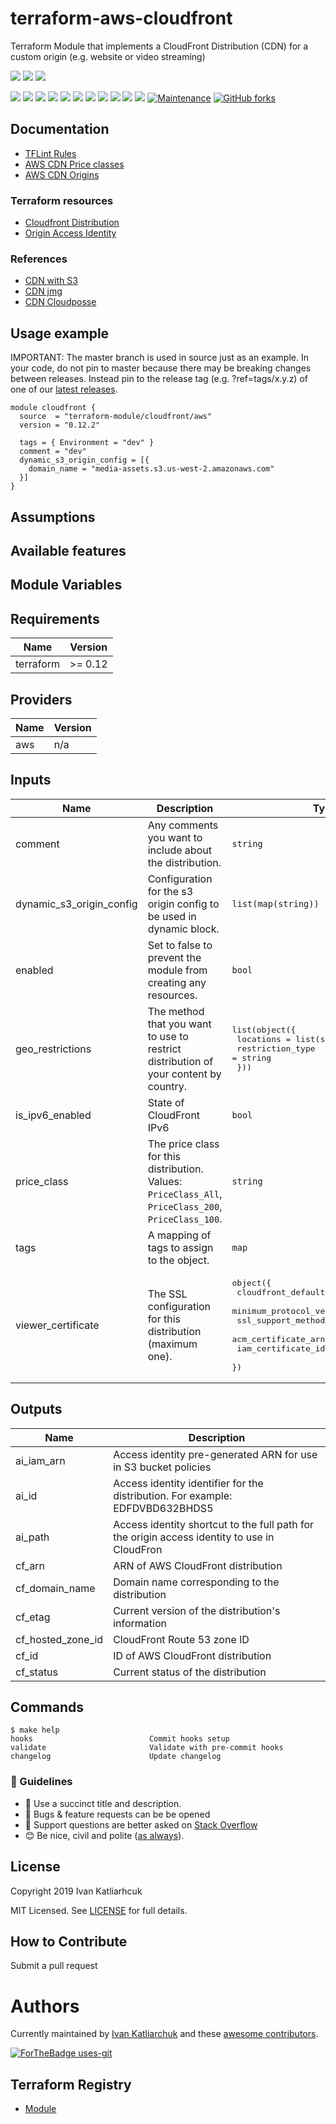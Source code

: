 # terraform-aws-cloudfront

Terraform Module that implements a CloudFront Distribution (CDN) for a custom origin (e.g. website or video streaming)

![](https://github.com/terraform-module/terraform-aws-cloudfront/workflows/release/badge.svg)
![](https://github.com/terraform-module/terraform-aws-cloudfront/workflows/commit-check/badge.svg)
![](https://github.com/terraform-module/terraform-aws-cloudfront/workflows/labeler/badge.svg)

[![](https://img.shields.io/github/license/terraform-module/terraform-aws-cloudfront)](https://github.com/terraform-module/terraform-aws-cloudfront)
![](https://img.shields.io/github/v/tag/terraform-module/terraform-aws-cloudfront)
![](https://img.shields.io/issues/github/terraform-module/terraform-aws-cloudfront)
![](https://img.shields.io/github/issues/terraform-module/terraform-aws-cloudfront)
![](https://img.shields.io/github/issues-closed/terraform-module/terraform-aws-cloudfront)
[![](https://img.shields.io/github/languages/code-size/terraform-module/terraform-aws-cloudfront)](https://github.com/terraform-module/terraform-aws-cloudfront)
[![](https://img.shields.io/github/repo-size/terraform-module/terraform-aws-cloudfront)](https://github.com/terraform-module/terraform-aws-cloudfront)
![](https://img.shields.io/github/languages/top/terraform-module/terraform-aws-cloudfront?color=green&logo=terraform&logoColor=blue)
![](https://img.shields.io/github/commit-activity/m/terraform-module/terraform-aws-cloudfront)
![](https://img.shields.io/github/contributors/terraform-module/terraform-aws-cloudfront)
![](https://img.shields.io/github/last-commit/terraform-module/terraform-aws-cloudfront)
[![Maintenance](https://img.shields.io/badge/Maintenu%3F-oui-green.svg)](https://GitHub.com/terraform-module/terraform-aws-cloudfront/graphs/commit-activity)
[![GitHub forks](https://img.shields.io/github/forks/terraform-module/terraform-aws-cloudfront.svg?style=social&label=Fork)](https://github.com/terraform-module/terraform-aws-cloudfront)

## Documentation

- [TFLint Rules](https://github.com/terraform-linters/tflint/tree/master/docs/rules)
- [AWS CDN Price classes](https://docs.aws.amazon.com/AmazonCloudFront/latest/DeveloperGuide/PriceClass.html)
- [AWS CDN Origins](https://docs.aws.amazon.com/AmazonCloudFront/latest/DeveloperGuide/DownloadDistS3AndCustomOrigins.html)

### Terraform resources

- [Cloudfront Distribution](https://registry.terraform.io/providers/hashicorp/aws/latest/docs/resources/cloudfront_distribution)
- [Origin Access Identity](https://registry.terraform.io/providers/hashicorp/aws/latest/docs/resources/cloudfront_origin_access_identity)

### References

- [CDN with S3](https://github.com/cloudposse/terraform-aws-cloudfront-s3-cdn)
- [CDN jmg](https://github.com/jmgreg31/terraform-aws-cloudfront)
- [CDN Cloudposse](https://github.com/cloudposse/terraform-aws-cloudfront-cdn)

## Usage example

IMPORTANT: The master branch is used in source just as an example. In your code, do not pin to master because there may be breaking changes between releases. Instead pin to the release tag (e.g. ?ref=tags/x.y.z) of one of our [latest releases](https://github.com/terraform-module/terraform-aws-cloudfront/releases).

```hcl
module cloudfront {
  source  = "terraform-module/cloudfront/aws"
  version = "0.12.2"

  tags = { Environment = "dev" }
  comment = "dev"
  dynamic_s3_origin_config = [{
    domain_name = "media-assets.s3.us-west-2.amazonaws.com"
  }]
}
```

## Assumptions

## Available features

## Module Variables

<!-- BEGINNING OF PRE-COMMIT-TERRAFORM DOCS HOOK -->
## Requirements

| Name | Version |
|------|---------|
| terraform | >= 0.12 |

## Providers

| Name | Version |
|------|---------|
| aws | n/a |

## Inputs

| Name | Description | Type | Default | Required |
|------|-------------|------|---------|:--------:|
| comment | Any comments you want to include about the distribution. | `string` | `"Managed by Terraform"` | no |
| dynamic\_s3\_origin\_config | Configuration for the s3 origin config to be used in dynamic block. | `list(map(string))` | `[]` | no |
| enabled | Set to false to prevent the module from creating any resources. | `bool` | `"true"` | no |
| geo\_restrictions | The method that you want to use to restrict distribution of your content by country. | <pre>list(object({<br>    locations        = list(string)<br>    restriction_type = string<br>  }))</pre> | <pre>[<br>  {<br>    "locations": [],<br>    "restriction_type": "none"<br>  }<br>]</pre> | no |
| is\_ipv6\_enabled | State of CloudFront IPv6 | `bool` | `"false"` | no |
| price\_class | The price class for this distribution. Values: `PriceClass_All`, `PriceClass_200`, `PriceClass_100`. | `string` | `"PriceClass_100"` | no |
| tags | A mapping of tags to assign to the object. | `map` | `{}` | no |
| viewer\_certificate | The SSL configuration for this distribution (maximum one). | <pre>object({<br>    cloudfront_default_certificate = bool<br>    minimum_protocol_version       = string<br>    ssl_support_method             = string<br>    acm_certificate_arn            = string<br>    iam_certificate_id             = string<br>  })</pre> | <pre>{<br>  "acm_certificate_arn": null,<br>  "cloudfront_default_certificate": true,<br>  "iam_certificate_id": null,<br>  "minimum_protocol_version": "TLSv1",<br>  "ssl_support_method": null<br>}</pre> | no |

## Outputs

| Name | Description |
|------|-------------|
| ai\_iam\_arn | Access identity pre-generated ARN for use in S3 bucket policies |
| ai\_id | Access identity identifier for the distribution.  For example: EDFDVBD632BHDS5 |
| ai\_path | Access identity shortcut to the full path for the origin access identity to use in CloudFron |
| cf\_arn | ARN of AWS CloudFront distribution |
| cf\_domain\_name | Domain name corresponding to the distribution |
| cf\_etag | Current version of the distribution's information |
| cf\_hosted\_zone\_id | CloudFront Route 53 zone ID |
| cf\_id | ID of AWS CloudFront distribution |
| cf\_status | Current status of the distribution |

<!-- END OF PRE-COMMIT-TERRAFORM DOCS HOOK -->

## Commands

<!-- START makefile-doc -->
```
$ make help
hooks                          Commit hooks setup
validate                       Validate with pre-commit hooks
changelog                      Update changelog
```
<!-- END makefile-doc -->

### :memo: Guidelines

 - :memo: Use a succinct title and description.
 - :bug: Bugs & feature requests can be be opened
 - :signal_strength: Support questions are better asked on [Stack Overflow](https://stackoverflow.com/)
 - :blush: Be nice, civil and polite ([as always](http://contributor-covenant.org/version/1/4/)).

## License

Copyright 2019 Ivan Katliarhcuk

MIT Licensed. See [LICENSE](./LICENSE) for full details.

## How to Contribute

Submit a pull request

# Authors

Currently maintained by [Ivan Katliarchuk](https://github.com/ivankatliarchuk) and these [awesome contributors](https://github.com/terraform-module/terraform-aws-cloudfront/graphs/contributors).

[![ForTheBadge uses-git](http://ForTheBadge.com/images/badges/uses-git.svg)](https://GitHub.com/)

## Terraform Registry

- [Module](https://registry.terraform.io/modules/terraform-module/todo/aws)
